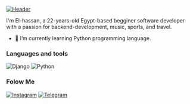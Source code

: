 [![Header](https://www.google.com/url?sa=i&url=https%3A%2F%2Fwww.pinterest.com%2Fpin%2Ftwitter-headers--175992297930146919%2F&psig=AOvVaw1dQKQmxN7lcOHyqVGOhcQ8&ust=1695956609989000&source=images&cd=vfe&opi=89978449&ved=0CBEQjRxqFwoTCMjYgOyozIEDFQAAAAAdAAAAABAT)](https://deathnote.fandom.com/wiki/Near)

I'm El-hassan, a 22-years-old Egypt-based begginer software developer with a passion for backend-development, music, sports, and travel.

- 🌱 I’m currently learning Python programming language.

### Languages and tools
![Django](https://img.shields.io/badge/-Django-green?style=for-the-badge&logo=Django)
![Python](https://img.shields.io/badge/-Python-blue?style=for-the-badge&logo=Python&logoColor=yellow)

### Folow Me
[![Instagram](https://www.instagram.com/seaparadiset/#)](https://img.shields.io/badge/-Instagram-white?style=for-the-badge&logo=Instagram
)
[![Telegram](https://t.me/seaparadiset)](https://img.shields.io/badge/-Telegram-white?style=for-the-badge&logo=telegram
)

<!-- Your content here -->
